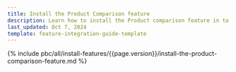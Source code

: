 ```yaml
---
title: Install the Product Comparison feature
description: Learn how to install the Product comparison feature in to your Spryker Cloud Commerce OS based project.
last_updated: Oct 7, 2024
template: feature-integration-guide-template
---
```


{% include pbc/all/install-features/{{page.version}}/install-the-product-comparison-feature.md %} <!-- To edit, see /_includes/pbc/all/install-features/202410.0/install-the-product-comparison-feature.md -->
